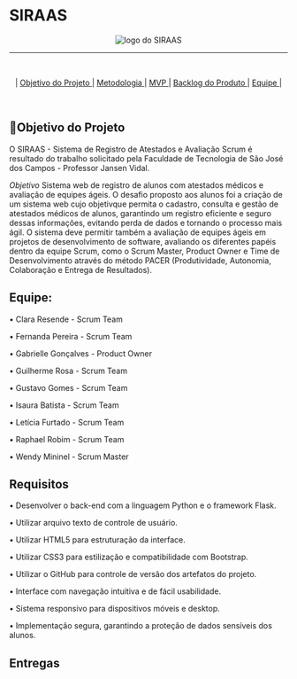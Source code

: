 # **SIRAAS**
<p align="center">
      <img src="" alt="logo do SIRAAS"> 
<br>
<hr>
<br>
<p align="center">
  |
  <a href="#objetivo-do-projeto"> Objetivo do Projeto </a> |
  <a href="#metodologia"> Metodologia </a> |
  <a href="#mvp"> MVP </a> |
  <a href="#backlog-do-produto"> Backlog do Produto </a> |
  <a href="#Equipe"> Equipe </a> |
</p>
</br>

## 📌Objetivo do Projeto
O SIRAAS - Sistema de Registro de Atestados e Avaliação Scrum é resultado do trabalho solicitado pela Faculdade de Tecnologia de São José dos Campos - Professor Jansen Vidal.

*Objetivo* 
Sistema web de registro de alunos com atestados médicos e avaliação de equipes ágeis.
O desafio proposto aos alunos foi a criação de um sistema web cujo objetivque permita o cadastro, consulta e
gestão de atestados médicos de alunos, garantindo um registro eficiente e seguro
dessas informações, evitando perda de dados e tornando o processo mais ágil. O sistema
deve permitir também a avaliação de equipes ágeis em projetos de desenvolvimento de
software, avaliando os diferentes papéis dentro da equipe Scrum, como o Scrum Master, Product Owner e Time de Desenvolvimento através do método PACER (Produtividade, Autonomia, Colaboração e Entrega de Resultados).

## Equipe:

• Clara Resende - Scrum Team

• Fernanda Pereira - Scrum Team

• Gabrielle Gonçalves - Product Owner

• Guilherme Rosa - Scrum Team

• Gustavo Gomes - Scrum Team

• Isaura Batista - Scrum Team

• Letícia Furtado - Scrum Team

• Raphael Robim - Scrum Team

• Wendy Mininel - Scrum Master

## Requisitos
• Desenvolver o back-end com a linguagem Python e o framework Flask.

• Utilizar arquivo texto de controle de usuário.

• Utilizar HTML5 para estruturação da interface.

• Utilizar CSS3 para estilização e compatibilidade com Bootstrap.

• Utilizar o GitHub para controle de versão dos artefatos do projeto.

• Interface com navegação intuitiva e de fácil usabilidade.

• Sistema responsivo para dispositivos móveis e desktop.

• Implementação segura, garantindo a proteção de dados sensíveis dos alunos.

## Entregas
